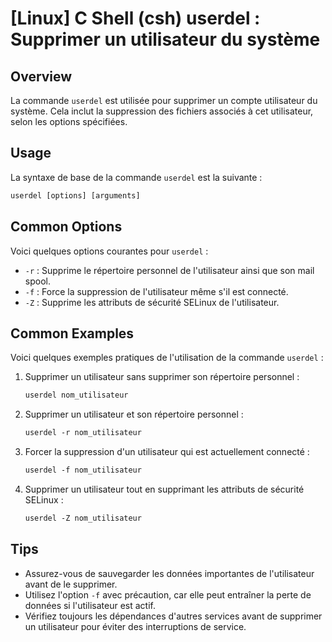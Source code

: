 # [Linux] C Shell (csh) userdel : Supprimer un utilisateur du système

## Overview
La commande `userdel` est utilisée pour supprimer un compte utilisateur du système. Cela inclut la suppression des fichiers associés à cet utilisateur, selon les options spécifiées.

## Usage
La syntaxe de base de la commande `userdel` est la suivante :

```csh
userdel [options] [arguments]
```

## Common Options
Voici quelques options courantes pour `userdel` :

- `-r` : Supprime le répertoire personnel de l'utilisateur ainsi que son mail spool.
- `-f` : Force la suppression de l'utilisateur même s'il est connecté.
- `-Z` : Supprime les attributs de sécurité SELinux de l'utilisateur.

## Common Examples
Voici quelques exemples pratiques de l'utilisation de la commande `userdel` :

1. Supprimer un utilisateur sans supprimer son répertoire personnel :
   ```csh
   userdel nom_utilisateur
   ```

2. Supprimer un utilisateur et son répertoire personnel :
   ```csh
   userdel -r nom_utilisateur
   ```

3. Forcer la suppression d'un utilisateur qui est actuellement connecté :
   ```csh
   userdel -f nom_utilisateur
   ```

4. Supprimer un utilisateur tout en supprimant les attributs de sécurité SELinux :
   ```csh
   userdel -Z nom_utilisateur
   ```

## Tips
- Assurez-vous de sauvegarder les données importantes de l'utilisateur avant de le supprimer.
- Utilisez l'option `-f` avec précaution, car elle peut entraîner la perte de données si l'utilisateur est actif.
- Vérifiez toujours les dépendances d'autres services avant de supprimer un utilisateur pour éviter des interruptions de service.